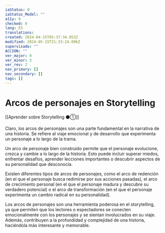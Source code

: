 ```yaml
---
iaStatus: 0
iaStatus_Model: ""
a11y: 0
checked: 0
lang: ES
translations: 
created: 2024-04-15T05:37:34.853Z
modified: 2024-05-15T21:33:24.096Z
supervisado: ""
ACCION: ""
ver_major: 0
ver_minor: 3
ver_rev: 2
nav_primary: []
nav_secondary: []
tags: []
---
```

# Arcos de personajes en Storytelling

[[Aprender sobre Storytelling ⚫①]]

Claro, los arcos de personajes son una parte fundamental en la narrativa de una historia. Se refiere al viaje emocional y de desarrollo que experimenta un personaje a lo largo de la trama. 

Un arco de personaje bien construido permite que el personaje evolucione, crezca y cambie a lo largo de la historia. Esto puede incluir superar miedos, enfrentar desafíos, aprender lecciones importantes o descubrir aspectos de su personalidad que desconocía.

Existen diferentes tipos de arcos de personajes, como el arco de redención (en el que el personaje busca redimirse por sus acciones pasadas), el arco de crecimiento personal (en el que el personaje madura y descubre su verdadero potencial) o el arco de transformación (en el que el personaje experimenta un cambio radical en su personalidad). 

Los arcos de personajes son una herramienta poderosa en el storytelling, ya que permiten que los lectores o espectadores se conecten emocionalmente con los personajes y se sientan involucrados en su viaje. Además, contribuyen a la profundidad y complejidad de una historia, haciéndola más interesante y memorable.
